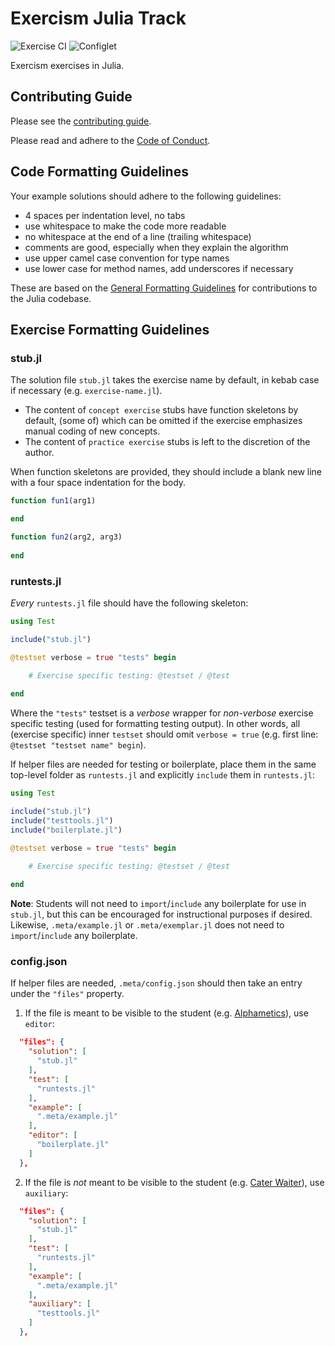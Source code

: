 # Exercism Julia Track

![Exercise CI](https://github.com/exercism/julia/workflows/Exercise%20CI/badge.svg)
![Configlet](https://github.com/exercism/julia/workflows/Configlet/badge.svg)


Exercism exercises in Julia.

## Contributing Guide

Please see the [contributing guide](CONTRIBUTING.md).

Please read and adhere to the [Code of Conduct](CODE_OF_CONDUCT.md).

## Code Formatting Guidelines
Your example solutions should adhere to the following guidelines:
- 4 spaces per indentation level, no tabs
- use whitespace to make the code more readable
- no whitespace at the end of a line (trailing whitespace)
- comments are good, especially when they explain the algorithm
- use upper camel case convention for type names
- use lower case for method names, add underscores if necessary

These are based on the [General Formatting Guidelines](https://github.com/JuliaLang/julia/blob/master/CONTRIBUTING.md#general-formatting-guidelines-for-julia-code-contributions) for contributions to the Julia codebase.

## Exercise Formatting Guidelines

### stub.jl
The solution file `stub.jl` takes the exercise name by default, in kebab case if necessary (e.g. `exercise-name.jl`).
- The content of `concept exercise` stubs have function skeletons by default, (some of) which can be omitted if the exercise emphasizes manual coding of new concepts.
- The content of `practice exercise` stubs is left to the discretion of the author.

When function skeletons are provided, they should include a blank new line with a four space indentation for the body.

```julia
function fun1(arg1)

end

function fun2(arg2, arg3)
    
end
```

### runtests.jl
*Every* `runtests.jl` file should have the following skeleton:

```julia
using Test

include("stub.jl")

@testset verbose = true "tests" begin
    
    # Exercise specific testing: @testset / @test

end
```
Where the `"tests"` testset is a *verbose* wrapper for *non-verbose* exercise specific testing (used for formatting testing output).
In other words, all (exercise specific) inner `testset` should omit `verbose = true` (e.g. first line: `@testset "testset name" begin`).

If helper files are needed for testing or boilerplate, place them in the same top-level folder as `runtests.jl` and explicitly `include` them in `runtests.jl`:
```julia
using Test

include("stub.jl")
include("testtools.jl")
include("boilerplate.jl")

@testset verbose = true "tests" begin
    
    # Exercise specific testing: @testset / @test

end
```
**Note**: Students will not need to `import`/`include` any boilerplate for use in `stub.jl`, but this can be encouraged for instructional purposes if desired.
Likewise, `.meta/example.jl` or `.meta/exemplar.jl` does not need to `import`/`include` any boilerplate.

### config.json
If helper files are needed, `.meta/config.json` should then take an entry under the `"files"` property.
1. If the file is meant to be visible to the student (e.g. [Alphametics](https://github.com/exercism/julia/tree/main/exercises/practice/alphametics)), use `editor`:
```json
  "files": {
    "solution": [
      "stub.jl"
    ],
    "test": [
      "runtests.jl"
    ],
    "example": [
      ".meta/example.jl"
    ],
    "editor": [
      "boilerplate.jl"
    ]
  },
```
2. If the file is *not* meant to be visible to the student (e.g. [Cater Waiter](https://github.com/exercism/julia/tree/main/exercises/concept/cater-waiter)), use `auxiliary`:
```json
  "files": {
    "solution": [
      "stub.jl"
    ],
    "test": [
      "runtests.jl"
    ],
    "example": [
      ".meta/example.jl"
    ],
    "auxiliary": [
      "testtools.jl"
    ]
  },
```
